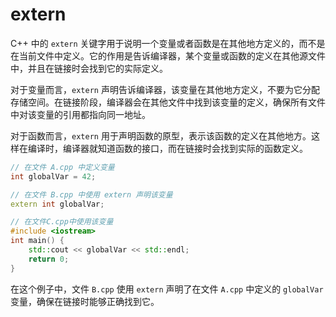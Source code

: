 # extern

C++ 中的 `extern` 关键字用于说明一个变量或者函数是在其他地方定义的，而不是在当前文件中定义。它的作用是告诉编译器，某个变量或函数的定义在其他源文件中，并且在链接时会找到它的实际定义。

对于变量而言，`extern` 声明告诉编译器，该变量在其他地方定义，不要为它分配存储空间。在链接阶段，编译器会在其他文件中找到该变量的定义，确保所有文件中对该变量的引用都指向同一地址。

对于函数而言，`extern` 用于声明函数的原型，表示该函数的定义在其他地方。这样在编译时，编译器就知道函数的接口，而在链接时会找到实际的函数定义。

```cpp
// 在文件 A.cpp 中定义变量
int globalVar = 42;
```

```cpp
// 在文件 B.cpp 中使用 extern 声明该变量
extern int globalVar;

// 在文件C.cpp中使用该变量
#include <iostream>
int main() {
    std::cout << globalVar << std::endl;
    return 0;
}
```

在这个例子中，文件 `B.cpp` 使用 `extern` 声明了在文件 `A.cpp` 中定义的 `globalVar` 变量，确保在链接时能够正确找到它。
